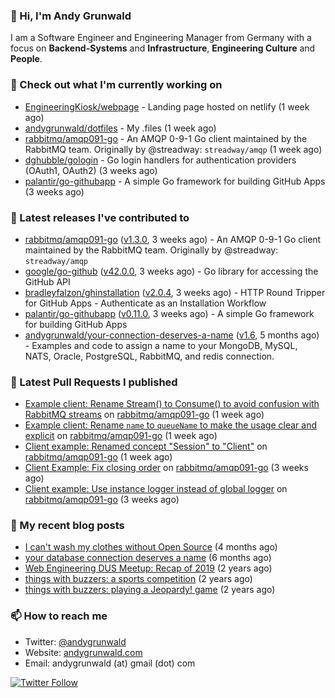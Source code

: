 ### 👋 Hi, I'm Andy Grunwald

I am a Software Engineer and Engineering Manager from Germany with a focus on **Backend-Systems** and **Infrastructure**, **Engineering Culture** and **People**.

### 👷 Check out what I'm currently working on


- [EngineeringKiosk/webpage](https://github.com/EngineeringKiosk/webpage) - Landing page hosted on netlify (1 week ago)
- [andygrunwald/dotfiles](https://github.com/andygrunwald/dotfiles) - My .files (1 week ago)
- [rabbitmq/amqp091-go](https://github.com/rabbitmq/amqp091-go) - An AMQP 0-9-1 Go client maintained by the RabbitMQ team. Originally by @streadway: `streadway/amqp` (1 week ago)
- [dghubble/gologin](https://github.com/dghubble/gologin) - Go login handlers for authentication providers (OAuth1, OAuth2) (3 weeks ago)
- [palantir/go-githubapp](https://github.com/palantir/go-githubapp) - A simple Go framework for building GitHub Apps (3 weeks ago)

### 🔭 Latest releases I've contributed to


- [rabbitmq/amqp091-go](https://github.com/rabbitmq/amqp091-go) ([v1.3.0](https://github.com/rabbitmq/amqp091-go/releases/tag/v1.3.0), 3 weeks ago) - An AMQP 0-9-1 Go client maintained by the RabbitMQ team. Originally by @streadway: `streadway/amqp`
- [google/go-github](https://github.com/google/go-github) ([v42.0.0](https://github.com/google/go-github/releases/tag/v42.0.0), 3 weeks ago) - Go library for accessing the GitHub API
- [bradleyfalzon/ghinstallation](https://github.com/bradleyfalzon/ghinstallation) ([v2.0.4](https://github.com/bradleyfalzon/ghinstallation/releases/tag/v2.0.4), 3 weeks ago) - HTTP Round Tripper for GitHub Apps - Authenticate as an Installation Workflow
- [palantir/go-githubapp](https://github.com/palantir/go-githubapp) ([v0.11.0](https://github.com/palantir/go-githubapp/releases/tag/v0.11.0), 3 weeks ago) - A simple Go framework for building GitHub Apps
- [andygrunwald/your-connection-deserves-a-name](https://github.com/andygrunwald/your-connection-deserves-a-name) ([v1.6](https://github.com/andygrunwald/your-connection-deserves-a-name/releases/tag/v1.6), 5 months ago) - Examples and code to assign a name to your MongoDB, MySQL, NATS, Oracle, PostgreSQL, RabbitMQ, and redis connection.

### 🔨 Latest Pull Requests I published


- [Example client: Rename Stream() to Consume()  to avoid confusion with RabbitMQ streams](https://github.com/rabbitmq/amqp091-go/pull/39) on [rabbitmq/amqp091-go](https://github.com/rabbitmq/amqp091-go) (1 week ago)
- [Example client: Rename `name` to `queueName` to make the usage clear and explicit](https://github.com/rabbitmq/amqp091-go/pull/38) on [rabbitmq/amqp091-go](https://github.com/rabbitmq/amqp091-go) (1 week ago)
- [Client example: Renamed concept &#34;Session&#34; to &#34;Client&#34;](https://github.com/rabbitmq/amqp091-go/pull/37) on [rabbitmq/amqp091-go](https://github.com/rabbitmq/amqp091-go) (1 week ago)
- [Client Example: Fix closing order](https://github.com/rabbitmq/amqp091-go/pull/35) on [rabbitmq/amqp091-go](https://github.com/rabbitmq/amqp091-go) (3 weeks ago)
- [Client example: Use instance logger instead of global logger](https://github.com/rabbitmq/amqp091-go/pull/34) on [rabbitmq/amqp091-go](https://github.com/rabbitmq/amqp091-go) (3 weeks ago)

### 📝 My recent blog posts


- [I can&#39;t wash my clothes without Open Source](https://andygrunwald.com/blog/i-cant-wash-my-clothes-without-open-source/) (4 months ago)
- [your database connection deserves a name](https://andygrunwald.com/blog/your-database-connection-deserves-a-name/) (6 months ago)
- [Web Engineering DUS Meetup: Recap of 2019](https://andygrunwald.com/blog/web-engineering-dus-recap-of-2019/) (2 years ago)
- [things with buzzers: a sports competition](https://andygrunwald.com/blog/things-with-buzzers-a-sports-competition/) (2 years ago)
- [things with buzzers: playing a Jeopardy! game](https://andygrunwald.com/blog/things-with-buzzers-playing-a-jeopardy-game/) (2 years ago)

### 📫 How to reach me

- Twitter: [@andygrunwald](https://twitter.com/andygrunwald)
- Website: [andygrunwald.com](https://andygrunwald.com)
- Email: andygrunwald (at) gmail (dot) com

[![Twitter Follow](https://img.shields.io/twitter/follow/andygrunwald?label=Follow&style=social)](https://twitter.com/andygrunwald)
